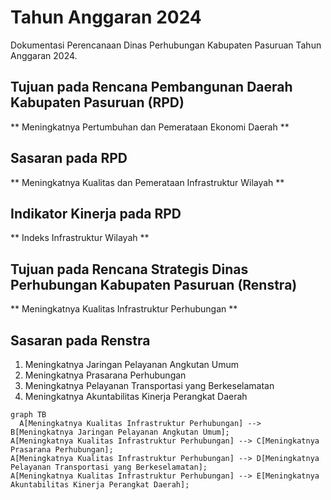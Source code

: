 
# Tahun Anggaran 2024

Dokumentasi Perencanaan Dinas Perhubungan Kabupaten Pasuruan Tahun Anggaran 2024.

## Tujuan pada Rencana Pembangunan Daerah Kabupaten Pasuruan (RPD)

** Meningkatnya Pertumbuhan dan Pemerataan Ekonomi Daerah **

## Sasaran pada RPD

** Meningkatnya Kualitas dan Pemerataan Infrastruktur Wilayah **

## Indikator Kinerja pada RPD

** Indeks Infrastruktur Wilayah **

## Tujuan pada Rencana Strategis Dinas Perhubungan Kabupaten Pasuruan (Renstra)

** Meningkatnya Kualitas Infrastruktur Perhubungan **

## Sasaran pada Renstra

1. Meningkatnya Jaringan Pelayanan Angkutan Umum
2. Meningkatnya Prasarana Perhubungan
3. Meningkatnya Pelayanan Transportasi yang Berkeselamatan
4. Meningkatnya Akuntabilitas Kinerja Perangkat Daerah

```mermaid
graph TB
  A[Meningkatnya Kualitas Infrastruktur Perhubungan] --> B[Meningkatnya Jaringan Pelayanan Angkutan Umum];
A[Meningkatnya Kualitas Infrastruktur Perhubungan] --> C[Meningkatnya Prasarana Perhubungan];
A[Meningkatnya Kualitas Infrastruktur Perhubungan] --> D[Meningkatnya Pelayanan Transportasi yang Berkeselamatan];
A[Meningkatnya Kualitas Infrastruktur Perhubungan] --> E[Meningkatnya Akuntabilitas Kinerja Perangkat Daerah];

```

